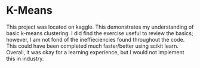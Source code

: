# K-Means

This project was located on kaggle. This demonstrates my understanding of basic k-means clustering. I did find the exercise useful to review the basics; however, I am not fond of the ineffieciencies found throughout the code. This could have been completed much faster/better using scikit learn. Overall, it was okay for a learning experience, but I would not implement this in industry. 
